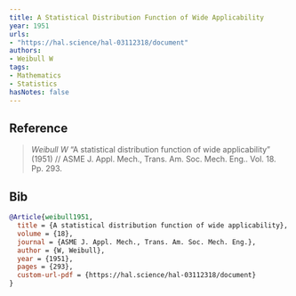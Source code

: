 ```yaml
---
title: A Statistical Distribution Function of Wide Applicability
year: 1951
urls:
- "https://hal.science/hal-03112318/document"
authors:
- Weibull W
tags:
- Mathematics
- Statistics
hasNotes: false
---
```


## Reference

> <i>Weibull W</i> “A statistical distribution function of wide applicability” (1951) // ASME J. Appl. Mech., Trans. Am. Soc. Mech. Eng.. Vol.&nbsp;18. Pp.&nbsp;293.

## Bib

```bib
@Article{weibull1951,
  title = {A statistical distribution function of wide applicability},
  volume = {18},
  journal = {ASME J. Appl. Mech., Trans. Am. Soc. Mech. Eng.},
  author = {W, Weibull},
  year = {1951},
  pages = {293},
  custom-url-pdf = {https://hal.science/hal-03112318/document}
}
```
